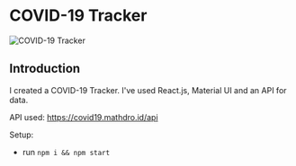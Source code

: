 # COVID-19 Tracker

![COVID-19 Tracker](https://i.ibb.co/K0CtnNw/Covid19-Tracker.png)

## Introduction

I created a COVID-19 Tracker. I've used React.js, Material UI and an API for data.

API used: https://covid19.mathdro.id/api

Setup:
- run ```npm i && npm start```
